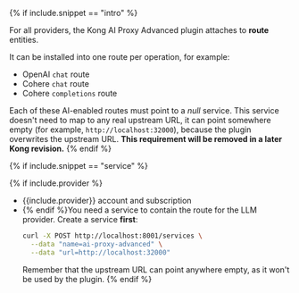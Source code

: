 {% if include.snippet == "intro" %}

For all providers, the Kong AI Proxy Advanced plugin attaches to **route** entities.

It can be installed into one route per operation, for example:

* OpenAI `chat` route
* Cohere `chat` route
* Cohere `completions` route

Each of these AI-enabled routes must point to a *null* service. This service doesn't need to map to any real upstream URL,
it can point somewhere empty (for example, `http://localhost:32000`), because the plugin overwrites the upstream URL.
**This requirement will be removed in a later Kong revision.**
{% endif %}

{% if include.snippet == "service" %}

{% if include.provider %}
* {{include.provider}} account and subscription
* {% endif %}You need a service to contain the route for the LLM provider. Create a service **first**:
  ```bash
  curl -X POST http://localhost:8001/services \
    --data "name=ai-proxy-advanced" \
    --data "url=http://localhost:32000"
  ```
  Remember that the upstream URL can point anywhere empty, as it won't be used by the plugin.
{% endif %}